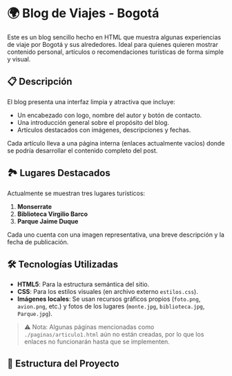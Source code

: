# 🌍 Blog de Viajes - Bogotá

Este es un blog sencillo hecho en HTML que muestra algunas experiencias de viaje por Bogotá y sus alrededores. Ideal para quienes quieren mostrar contenido personal, artículos o recomendaciones turísticas de forma simple y visual.

## 📋 Descripción

El blog presenta una interfaz limpia y atractiva que incluye:

- Un encabezado con logo, nombre del autor y botón de contacto.
- Una introducción general sobre el propósito del blog.
- Artículos destacados con imágenes, descripciones y fechas.

Cada artículo lleva a una página interna (enlaces actualmente vacíos) donde se podría desarrollar el contenido completo del post.

## 🏞 Lugares Destacados

Actualmente se muestran tres lugares turísticos:

1. **Monserrate**
2. **Biblioteca Virgilio Barco**
3. **Parque Jaime Duque**

Cada uno cuenta con una imagen representativa, una breve descripción y la fecha de publicación.

## 🛠 Tecnologías Utilizadas

- **HTML5**: Para la estructura semántica del sitio.
- **CSS**: Para los estilos visuales (en archivo externo `estilos.css`).
- **Imágenes locales**: Se usan recursos gráficos propios (`foto.png`, `avion.png`, etc.) y fotos de los lugares (`monte.jpg`, `biblioteca.jpg`, `Parque.jpg`).

> ⚠️ Nota: Algunas páginas mencionadas como `./paginas/articulo1.html` aún no están creadas, por lo que los enlaces no funcionarán hasta que se implementen.

## 📁 Estructura del Proyecto
